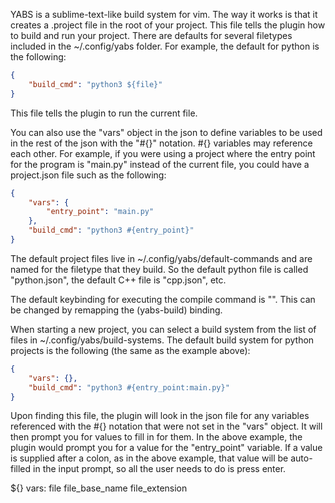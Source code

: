 YABS is a sublime-text-like build system for vim. The way it works is that it
creates a .project file in the root of your project. This file tells the plugin
how to build and run your project. There are defaults for several filetypes
included in the ~/.config/yabs folder. For example, the default for python is
the following:

```json
{
    "build_cmd": "python3 ${file}"
}
```

This file tells the plugin to run the current file.

You can also use the "vars" object in the json to define variables to be used in
the rest of the json with the "#{}" notation. #{} variables may reference each
other. For example, if you were using a project where the entry point for the
program is "main.py" instead of the current file, you could have a project.json
file such as the following:

```json
{
    "vars": {
        "entry_point": "main.py"
    },
    "build_cmd": "python3 #{entry_point}"
}
```

The default project files live in ~/.config/yabs/default-commands and are named
for the filetype that they build. So the default python file is called
"python.json", the default C++ file is "cpp.json", etc.

The default keybinding for executing the compile command is "<leader><cr>". This
can be changed by remapping the <plug>(yabs-build) binding.

When starting a new project, you can select a build system from the list of
files in ~/.config/yabs/build-systems. The default build system for python
projects is the following (the same as the example above):

```json
{
    "vars": {},
    "build_cmd": "python3 #{entry_point:main.py}"
}
```

Upon finding this file, the plugin will look in the json file for any variables
referenced with the #{} notation that were not set in the "vars" object. It will
then prompt you for values to fill in for them. In the above example, the plugin
would prompt you for a value for the "entry_point" variable. If a value is
supplied after a colon, as in the above example, that value will be auto-filled
in the input prompt, so all the user needs to do is press enter.


${} vars:
file
file_base_name
file_extension
